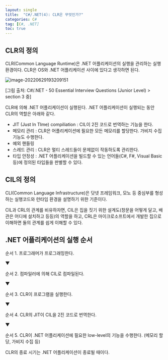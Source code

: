 ```yaml
---
layout: single
title:  "C#/.NET(4): CLR은 무엇인가?"
categories: C#
tag: [C#, .NET]
toc: true
---
```


## CLR의 정의

CLR(Common Language Runtime)은 .NET 어플리케이션의 실행을 관리하는 실행환경이다.  CLR은 OS와 .NET 어플리케이션 사이에 있다고 생각하면 된다.



![image-20220629193209151](/assets/img/image-20220629193209151.png)

[그림 출처: C#/.NET - 50 Essential Interview Questions (Junior Level) > section 3 중]



CLR에 의해 .NET 어플리케이션이 실행된다. .NET 어플리케이션이 실행되는 동안 CLR의 역할은 아래와 같다.

- JIT (Just In TIme) compiliation : CIL이 2진 코드로 번역하는 기능을 한다. 
- 메모리 관리 : CLR은 어플리케이션에 필요한 모든 메모리를 할당한다. 가비지 수집 기능도 수행한다.
- 예외 핸들링
- 스레드 관리 : CLR은 멀티 스레드들이 문제없이 작동하도록 관리한다.
- 타입 안정성 : .NET 어플리케이션을 빌드할 수 있는 언어들(C#, F#, Visual Basic 등)에 정의된 타입들을 판별할 수 있다. 



## CIL의 정의

CLI(Common Language Infrastructure)은 닷넷 프레임워크, 모노 등 중심부를 형성하는 실행코드와 런타임 환경을 설명하기 위한 기준이다.

CIL과 CRL의 관계를 비유하자면, CIL은 집을 짓기 위한 설계도(창문을 어떻게 달고, 배관은 어디에 설치하고 등등)의 역할을 하고, CRL은 마이크로소프트에서 개발한 집으로 이해하면 둘의 관계를 쉽게 이해할 수 있다.



## .NET 어플리케이션의 실행 순서

순서 1. 프로그래머가 프로그래밍한다.

▼

순서 2. 컴파일러에 의해 CIL로 컴파일된다.

▼

순서 3. CLR이 프로그램을 실행한다.

▼

순서 4. CLR의 JIT이 CIL을 2진 코드로 번역한다.

▼

순서 5. CLR이 .NET 어플리케이션에 필요한 low-level의 기능을 수행한다. (메모리 할당, 가비지 수집 등)



CLR의 종료 시기는 .NET 어플리케이션이 종료될 때이다.
